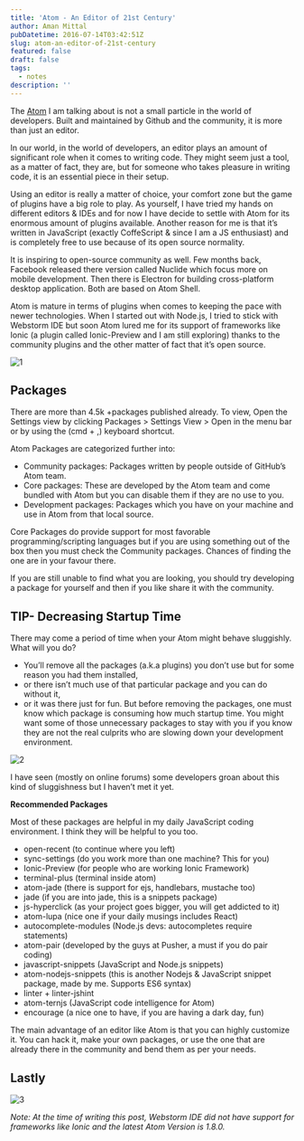 ```yaml
---
title: 'Atom - An Editor of 21st Century'
author: Aman Mittal
pubDatetime: 2016-07-14T03:42:51Z
slug: atom-an-editor-of-21st-century
featured: false
draft: false
tags:
  - notes
description: ''
---
```


The [Atom](http://atom.io/) I am talking about is not a small particle in the world of developers. Built and maintained by Github and the community, it is more than just an editor.

In our world, in the world of developers, an editor plays an amount of significant role when it comes to writing code. They might seem just a tool, as a matter of fact, they are, but for someone who takes pleasure in writing code, it is an essential piece in their setup.

Using an editor is really a matter of choice, your comfort zone but the game of plugins have a big role to play. As yourself, I have tried my hands on different editors & IDEs and for now I have decide to settle with Atom for its enormous amount of plugins available. Another reason for me is that it’s written in JavaScript (exactly CoffeScript & since I am a JS enthusiast) and is completely free to use because of its open source normality.

It is inspiring to open-source community as well. Few months back, Facebook released there version called Nuclide which focus more on mobile development. Then there is Electron for building cross-platform desktop application. Both are based on Atom Shell.

Atom is mature in terms of plugins when comes to keeping the pace with newer technologies. When I started out with Node.js, I tried to stick with Webstorm IDE but soon Atom lured me for its support of frameworks like Ionic (a plugin called Ionic-Preview and I am still exploring) thanks to the community plugins and the other matter of fact that it’s open source.

![1](https://i.imgur.com/a5Ziwot.jpg)

## Packages

There are more than 4.5k +packages published already. To view, Open the Settings view by clicking Packages > Settings View > Open in the menu bar or by using the (cmd + ,) keyboard shortcut.

Atom Packages are categorized further into:

- Community packages: Packages written by people outside of GitHub’s Atom team.
- Core packages: These are developed by the Atom team and come bundled with Atom but you can disable them if they are no use to you.
- Development packages: Packages which you have on your machine and use in Atom from that local source.

Core Packages do provide support for most favorable programming/scripting languages but if you are using something out of the box then you must check the Community packages. Chances of finding the one are in your favour there.

If you are still unable to find what you are looking, you should try developing a package for yourself and then if you like share it with the community.

## TIP- Decreasing Startup Time

There may come a period of time when your Atom might behave sluggishly. What will you do?

- You’ll remove all the packages (a.k.a plugins) you don’t use but for some reason you had them installed,
- or there isn’t much use of that particular package and you can do without it,
- or it was there just for fun. But before removing the packages, one must know which package is consuming how much startup time. You might want some of those unnecessary packages to stay with you if you know they are not the real culprits who are slowing down your development environment.

![2](https://i.imgur.com/HEqlVPv.png)

I have seen (mostly on online forums) some developers groan about this kind of sluggishness but I haven’t met it yet.

**Recommended Packages**

Most of these packages are helpful in my daily JavaScript coding environment. I think they will be helpful to you too.

- open-recent (to continue where you left)
- sync-settings (do you work more than one machine? This for you)
- Ionic-Preview (for people who are working Ionic Framework)
- terminal-plus (terminal inside atom)
- atom-jade (there is support for ejs, handlebars, mustache too)
- jade (if you are into jade, this is a snippets package)
- js-hyperclick (as your project goes bigger, you will get addicted to it)
- atom-lupa (nice one if your daily musings includes React)
- autocomplete-modules (Node.js devs: autocompletes require statements)
- atom-pair (developed by the guys at Pusher, a must if you do pair coding)
- javascript-snippets (JavaScript and Node.js snippets)
- atom-nodejs-snippets (this is another Nodejs & JavaScript snippet package, made by me. Supports ES6 syntax)
- linter + linter-jshint
- atom-ternjs (JavaScript code intelligence for Atom)
- encourage (a nice one to have, if you are having a dark day, fun)

The main advantage of an editor like Atom is that you can highly customize it. You can hack it, make your own packages, or use the one that are already there in the community and bend them as per your needs.

## Lastly

![3](https://i.imgur.com/HIgoDE2.jpg)

_Note: At the time of writing this post, Webstorm IDE did not have support for frameworks like Ionic and the latest Atom Version is 1.8.0._
